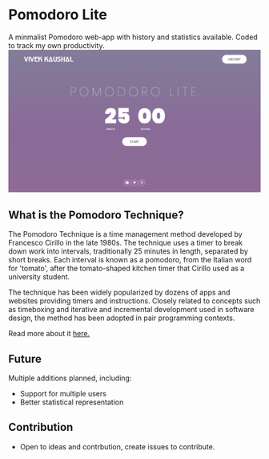 # Pomodoro Lite
A minmalist Pomodoro web-app with history and statistics available. Coded to track my own productivity.
![](screenshot.png)

## What is the Pomodoro Technique?
The Pomodoro Technique is a time management method developed by Francesco Cirillo in the late 1980s. The technique uses a timer to break down work into intervals, traditionally 25 minutes in length, separated by short breaks. Each interval is known as a pomodoro, from the Italian word for 'tomato', after the tomato-shaped kitchen timer that Cirillo used as a university student.

The technique has been widely popularized by dozens of apps and websites providing timers and instructions. Closely related to concepts such as timeboxing and iterative and incremental development used in software design, the method has been adopted in pair programming contexts.  

Read more about it [here.](https://en.wikipedia.org/wiki/Pomodoro_Technique)

## Future
Multiple additions planned, including:
- Support for multiple users
- Better statistical representation

## Contribution
- Open to ideas and contrbution, create issues to contribute.
